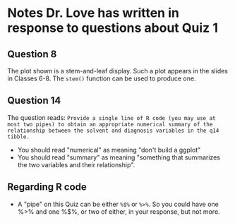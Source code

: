 # Notes Dr. Love has written in response to questions about Quiz 1

## Question 8

The plot shown is a stem-and-leaf display. Such a plot appears in the slides in Classes 6-8. The `stem()` function can be used to produce one.

## Question 14

The question reads: `Provide a single line of R code (you may use at most two pipes) to obtain an appropriate numerical summary
of the relationship between the solvent and diagnosis variables in the q14 tibble.`

- You should read "numerical" as meaning "don't build a ggplot"
- You should read "summary" as meaning "something that summarizes the two variables and their relationship".

## Regarding R code

- A "pipe" on this Quiz can be either `%$%` or `%>%`. So you could have one %>% and one %$%, or two of either, in your response, but not more.

